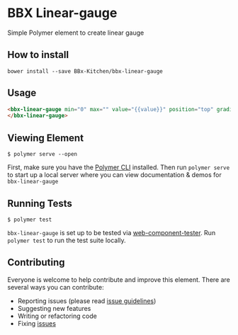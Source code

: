 # BBX Linear-gauge

Simple Polymer element to create linear gauge

## How to install

`bower install --save BBx-Kitchen/bbx-linear-gauge`

## Usage

```html
<bbx-linear-gauge min="0" max="" value="{{value}}" position="top" gradients='[[0,"#A770EF"],[50,"#CF8BF3"],[100,"#FDB99B"]]'>
</bbx-linear-gauge>
```

## Viewing Element

```
$ polymer serve --open
```

First, make sure you have the [Polymer CLI](https://www.npmjs.com/package/polymer-cli) installed. Then run `polymer serve` to start up a local server where you can view documentation & demos for `bbx-linear-gauge`


## Running Tests

```
$ polymer test
```

`bbx-linear-gauge` is set up to be tested via [web-component-tester](https://github.com/Polymer/web-component-tester). Run `polymer test` to run the test suite locally.

## Contributing

Everyone is welcome to help contribute and improve this element. There are several
ways you can contribute:

* Reporting issues (please read [issue guidelines](https://github.com/necolas/issue-guidelines))
* Suggesting new features
* Writing or refactoring code
* Fixing [issues](https://github.com/BBx-Kitchen/bbx-linear-gauge/issues)
